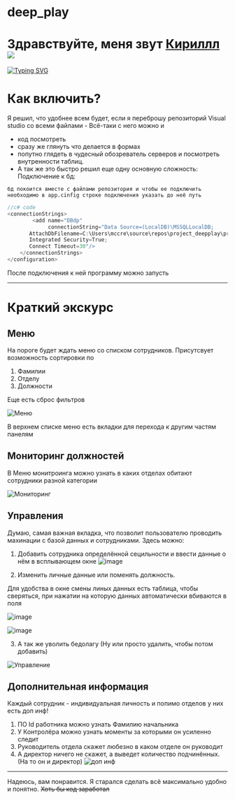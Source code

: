 # deep_play

# Здравствуйте, меня звут [Кириллл](https://daniilshat.ru/) ![](https://github.com/blackcater/blackcater/raw/main/images/Hi.gif) 
[![Typing SVG](https://readme-typing-svg.herokuapp.com?color=%2336BCF7&lines=Стучусь+на+стажировку)](https://git.io/typing-svg)

# Как включить?

Я решил, что удобнее всем будет, если я переброшу репозиторий Visual studio со всеми файлами - 
Всё-таки с него можно и 

- код посмотреть 
- сразу же глянуть что делается в формах 
- попутно глядеть в чудесный обозреватель серверов и посмотреть внутренности таблиц.
- А так же это быстро решил еще одну основную сложность: Подключение к бд:

```
бд покоится вместе с файлами репозитория и чтобы ее подключить необходимо в app.cinfig строке подключения указать до неё путь
```

```c#
//с# code
<connectionStrings>
		<add name="DBdp" 
			 connectionString="Data Source=(LocalDB)\MSSQLLocalDB;
       AttachDbFilename=C:\Users\mccre\source\repos\project_deepplay\project_deepplay\DatabaseDP.mdf;
       Integrated Security=True;
       Connect Timeout=30"/>
	</connectionStrings>
</configuration>
```
После подключения к ней программу можно запусть 
____

# Краткий экскурс

## Меню

На пороге будет ждать меню со списком сотрудников. Присутсвует возможность сортировки по 
1. Фамилии
2. Отделу 
3. Должности 

  Еще есть сброс фильтров

![Меню](https://user-images.githubusercontent.com/107270934/173272433-3935feb6-8969-4d3c-9684-2fdb05183e13.png)

В верхнем списке меню есть вкладки для перехода к другим частям панелям


## Мониторинг должностей 

В Меню монитроинга можно узнать в каких отделах обитают сотрудники разной категории

![Мониторинг](https://user-images.githubusercontent.com/107270934/173272784-e449acdc-afd8-431c-88d9-5aee71da49cd.png)

## Управления

Думаю, самая важная вкладка, что позволит пользователю проводить махинации с базой данных и сотрудниками.
Здесь можно:
1. Добавить сотрудника определённой сецильности и ввести данные о нём в всплывающем окне
![image](https://user-images.githubusercontent.com/107270934/173274213-416404fc-982d-47d4-bbe4-0826f8e06e6e.png)

2. Изменить личные данные или поменять должность.

Для удобства в окне смены линых данных есть таблица, чтобы сверяться, при нажатии на которую данных автоматически вбиваются в поля 

![image](https://user-images.githubusercontent.com/107270934/173274324-8c0ace74-bc97-4154-8879-59561e1c3cd4.png)

![image](https://user-images.githubusercontent.com/107270934/173274255-636f5e96-5e2c-4645-8bc2-2e54a0d5a921.png)

3. А так же уволить бедолагу (Ну или просто удалить, чтобы потом добавить) 

![Управление](https://user-images.githubusercontent.com/107270934/173273569-046571ca-605d-4715-8f90-413b1e846b9c.png)

## Дополнительная информация
Каждый сотрудник - индивидуальная личность и попимо отделов у них есть доп инф!
1. ПО Id работника можно узнать Фамилию начальника
2. У Контролёра можно узнать моменты за которыми он усиленно следит
3. Руководитель отдела скажет любезно в каком отделе он руководит
4. А директор ничего не скажет, а выведет количество подчинённых.(На то он и директор)
![доп инф](https://user-images.githubusercontent.com/107270934/173273710-cae365b6-90a5-4773-aaa3-a3a910917019.png)
____

Надеюсь, вам понравится. Я старался сделать всё максимально удобно и понятно. ~~Хоть бы код заработал~~
